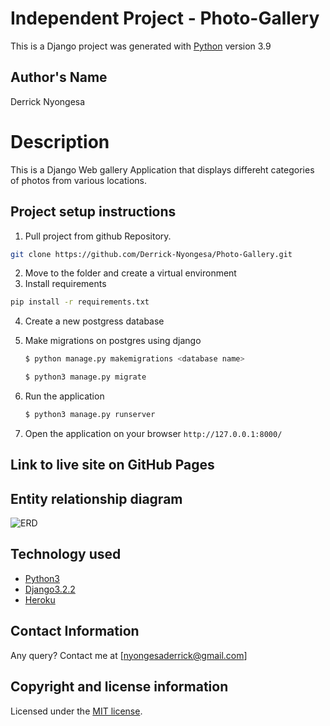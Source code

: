 # Independent Project - Photo-Gallery

This is a Django project was generated with [Python](https://www.python.org/) version 3.9


## Author's Name
Derrick Nyongesa


# Description
This  is a Django Web gallery Application that displays differeht categories of photos from various locations.


## Project setup instructions
1. Pull project from github Repository.

```bash
git clone https://github.com/Derrick-Nyongesa/Photo-Gallery.git
``` 
2. Move to the folder and create a virtual environment
3. Install requirements
  ```bash
  pip install -r requirements.txt
  ```
4. Create a new postgress database

5. Make migrations on postgres using django
    ```bash
    $ python manage.py makemigrations <database name>
    ```
    ```bash
    $ python3 manage.py migrate
    ```
6. Run the application
    ```bash
    $ python3 manage.py runserver
    ``` 
5. Open the application on your browser `http://127.0.0.1:8000/`


## Link to live site on GitHub Pages



## Entity relationship diagram 
![ERD](https://user-images.githubusercontent.com/78686755/118359284-6f75ba00-b58b-11eb-8f1c-7e6e4979236c.png)



## Technology used
* [Python3](https://www.python.org/)
* [Django3.2.2](https://docs.djangoproject.com/en/3.2/releases/3.2.2/)
* [Heroku](https://heroku.com)


## Contact Information 
Any query? Contact me at [nyongesaderrick@gmail.com]


## Copyright and license information
Licensed under the [MIT license](LICENSE).
